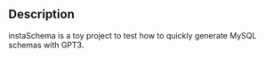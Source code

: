 ## Description

instaSchema is a toy project to test how to quickly generate MySQL schemas
with GPT3. 